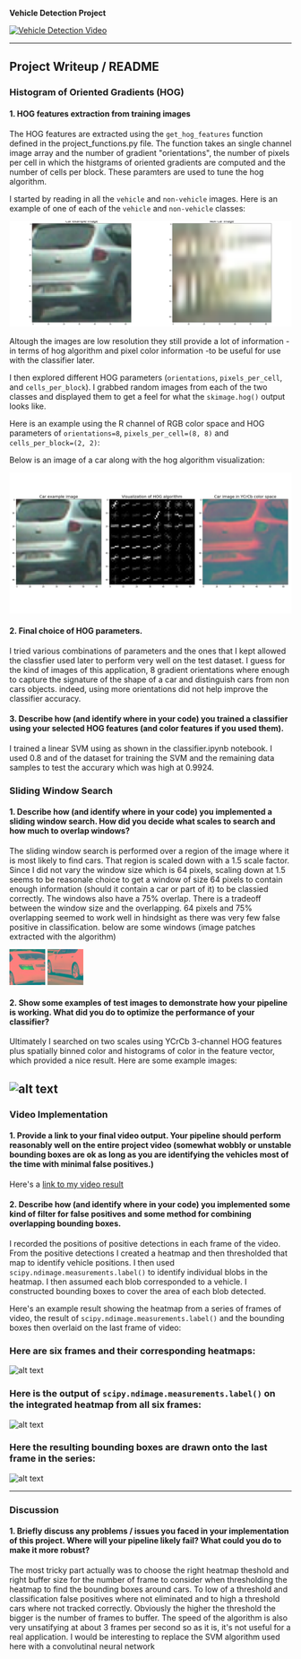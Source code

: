 **Vehicle Detection Project**

[![Vehicle Detection Video](https://img.youtube.com/vi/C0Za5ppvBZw/0.jpg)](https://www.youtube.com/watch?v=C0Za5ppvBZw)

[image1]: ./output_images/car-not-car.png
[image2]: ./output_images/car-hog-viz.png
[image3]: ./examples/sliding_windows.jpg
[image4]: ./examples/sliding_window.jpg
[image5]: ./examples/bboxes_and_heat.png
[image6]: ./examples/labels_map.png
[image7]: ./examples/output_bboxes.png
[image8]: ./output_images/subimg_47_0.png
[image9]: ./output_images/subimg_44_1.png
[video1]: ./project_video.mp4

---
## Project Writeup / README


### Histogram of Oriented Gradients (HOG)

#### 1. HOG features extraction from training images

The HOG features are extracted using the `get_hog_features` function defined in the project_functions.py file.
The function takes an single channel image array and the number of gradient "orientations", the number of pixels per cell in which the histgrams of oriented gradients are computed and the number of cells per block. These paramters are used to tune the hog algorithm.

I started by reading in all the `vehicle` and `non-vehicle` images.  Here is an example of one of each of the `vehicle` and `non-vehicle` classes:

![alt text][image1]

Altough the images are low resolution they still provide a lot of information - in terms of hog algorithm and pixel color information -to be useful for use with the classifier later.

I then explored different HOG parameters (`orientations`, `pixels_per_cell`, and `cells_per_block`).  I grabbed random images from each of the two classes and displayed them to get a feel for what the `skimage.hog()` output looks like.

Here is an example using the R channel of RGB color space and HOG parameters of `orientations=8`, `pixels_per_cell=(8, 8)` and `cells_per_block=(2, 2)`:

Below is an image of a car along with the hog algorithm visualization:

![alt text][image2]

#### 2. Final choice of HOG parameters.

I tried various combinations of parameters and the ones that I kept allowed the classfier used later to perform very well on the test dataset. I guess for the kind of images of this application, 8 gradient orientations where enough to capture the signature of the shape of a car and distinguish cars from non cars objects. indeed, using more orientations did not help improve the classifier accuracy.

#### 3. Describe how (and identify where in your code) you trained a classifier using your selected HOG features (and color features if you used them).

I trained a linear SVM using as shown in the classifier.ipynb notebook. I used 0.8 and of the dataset for training the SVM and the remaining data samples to test the accurary which was high at 0.9924.

### Sliding Window Search

#### 1. Describe how (and identify where in your code) you implemented a sliding window search.  How did you decide what scales to search and how much to overlap windows?
The sliding window search is performed over a region of the image where it is most likely to find cars. That region is scaled down with a 1.5 scale factor. Since I did not vary the window size which is 64 pixels, scaling down at 1.5 seems to be reasonale choice to get a window of size 64 pixels to contain enough information (should it contain a car or part of it) to be classied correctly. The windows also have a 75% overlap. There is a tradeoff between the window size and the overlapping. 64 pixels and 75% overlapping seemed to work well in hindsight as there was very few false positive in classification.
below are some windows (image patches extracted with the algorithm)

![alt text][image8]
![alt text][image9]

#### 2. Show some examples of test images to demonstrate how your pipeline is working.  What did you do to optimize the performance of your classifier?

Ultimately I searched on two scales using YCrCb 3-channel HOG features plus spatially binned color and histograms of color in the feature vector, which provided a nice result.  Here are some example images:

![alt text][image4]
---

### Video Implementation

#### 1. Provide a link to your final video output.  Your pipeline should perform reasonably well on the entire project video (somewhat wobbly or unstable bounding boxes are ok as long as you are identifying the vehicles most of the time with minimal false positives.)
Here's a [link to my video result](https://www.youtube.com/watch?v=C0Za5ppvBZw)



#### 2. Describe how (and identify where in your code) you implemented some kind of filter for false positives and some method for combining overlapping bounding boxes.

I recorded the positions of positive detections in each frame of the video.  From the positive detections I created a heatmap and then thresholded that map to identify vehicle positions.  I then used `scipy.ndimage.measurements.label()` to identify individual blobs in the heatmap.  I then assumed each blob corresponded to a vehicle.  I constructed bounding boxes to cover the area of each blob detected.

Here's an example result showing the heatmap from a series of frames of video, the result of `scipy.ndimage.measurements.label()` and the bounding boxes then overlaid on the last frame of video:

### Here are six frames and their corresponding heatmaps:

![alt text][image5]

### Here is the output of `scipy.ndimage.measurements.label()` on the integrated heatmap from all six frames:
![alt text][image6]

### Here the resulting bounding boxes are drawn onto the last frame in the series:
![alt text][image7]



---

### Discussion

#### 1. Briefly discuss any problems / issues you faced in your implementation of this project.  Where will your pipeline likely fail?  What could you do to make it more robust?

The most tricky part actually was to choose the right heatmap theshold and right buffer size for the number of frame to consider when thresholding the heatmap to find the bounding boxes around cars. To low of a threshold and classification false positives where not eliminated and to high a threshold cars where not tracked correctly. Obviously the higher the threshold the bigger is the number of frames to buffer. The speed of the algorithm is also very unsatifying at about 3 frames per second so as it is, it's not useful for a real application.
I would be interesting to replace the SVM algorithm used here with a convolutinal neural network
